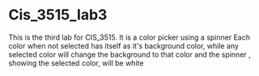 # Cis_3515_lab3
This is the third lab for CIS_3515. It is a color picker using a spinner
Each color when not selected has itself as it's background color, while
any selected color will change the background to that color and the spinner ,
showing the selected color, will be white
